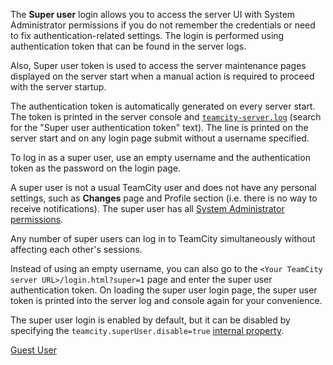 [//]: # (title: Super User)
[//]: # (auxiliary-id: Super User)
The __Super user__ login allows you to access the server UI with System Administrator permissions if you do not remember the credentials or need to fix authentication\-related settings. The login is performed using authentication token that can be found in the server logs.

Also, Super user token is used to access the server maintenance pages displayed on the server start when a manual action is required to proceed with the server startup.

The authentication token is automatically generated on every server start. The token is printed in the server console and [`teamcity-server.log`](teamcity-server-logs.md) (search for the "Super user authentication token" text). The line is printed on the server start and on any login page submit without a username specified.

To log in as a super user, use an empty username and the authentication token as the password on the login page. 

 

A super user is not a usual TeamCity user and does not have any personal settings, such as __Changes__ page and Profile section (i.e. there is no way to receive notifications). The super user has all [System Administrator permissions](role-and-permission.md).

Any number of super users can log in to TeamCity simultaneously without affecting each other's sessions.

Instead of using an empty username, you can also go to the `<Your TeamCity server URL>/login.html?super=1` page and enter the super user authentication token. On loading the super user login page, the super user token is printed into the server log and console again for your convenience.

The super user login is enabled by default, but it can be disabled by specifying the `teamcity.superUser.disable=true` [internal property](configuring-teamcity-server-startup-properties.md#TeamCity+internal+properties).

 <seealso>
        <category ref="concepts">
            <a href="guest-user.md">Guest User</a>
        </category>
</seealso>

